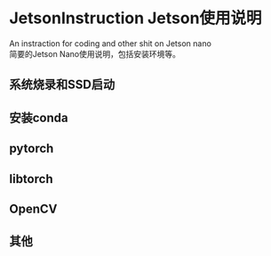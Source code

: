 # JetsonInstruction Jetson使用说明

An instraction for coding and other shit on Jetson nano  
简要的Jetson Nano使用说明，包括安装环境等。

## 系统烧录和SSD启动

## 安装conda

## pytorch

## libtorch

## OpenCV

## 其他
